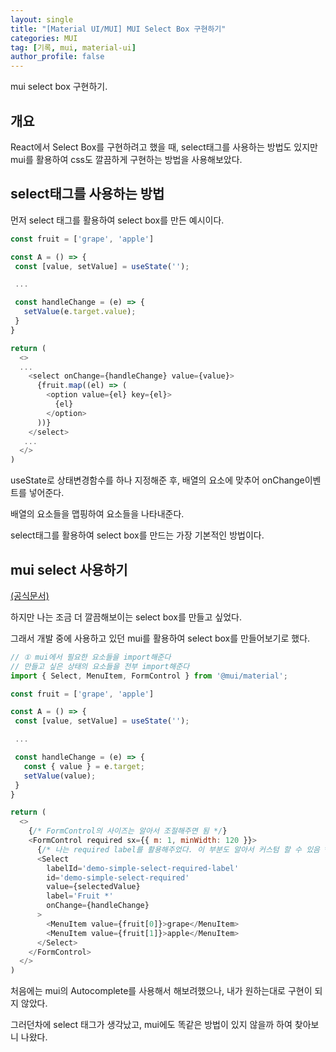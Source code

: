 ```yaml
---
layout: single
title: "[Material UI/MUI] MUI Select Box 구현하기"
categories: MUI
tag: [기록, mui, material-ui]
author_profile: false
---
```


mui select box 구현하기.

## 개요

React에서 Select Box를 구현하려고 했을 때, select태그를 사용하는 방법도 있지만 mui를 활용하여 css도 깔끔하게 구현하는 방법을 사용해보았다.

## select태그를 사용하는 방법

먼저 select 태그를 활용하여 select box를 만든 예시이다.

```javascript
const fruit = ['grape', 'apple']

const A = () => {
 const [value, setValue] = useState('');

 ...

 const handleChange = (e) => {
   setValue(e.target.value);
 }
}

return (
  <>
  ...
    <select onChange={handleChange} value={value}>
      {fruit.map((el) => (
        <option value={el} key={el}>
          {el}
        </option>
      ))}
    </select>
   ...
  </>
)
```

useState로 상태변경함수를 하나 지정해준 후, 배열의 요소에 맞추어 onChange이벤트를 넣어준다.

배열의 요소들을 맵핑하여 요소들을 나타내준다.

select태그를 활용하여 select box를 만드는 가장 기본적인 방법이다.

## mui select 사용하기

[(공식문서)](https://mui.com/material-ui/react-select/)

하지만 나는 조금 더 깔끔해보이는 select box를 만들고 싶었다.

그래서 개발 중에 사용하고 있던 mui를 활용하여 select box를 만들어보기로 했다.

```javascript
// ① mui에서 필요한 요소들을 import해준다
// 만들고 싶은 상태의 요소들을 전부 import해준다
import { Select, MenuItem, FormControl } from '@mui/material';

const fruit = ['grape', 'apple']

const A = () => {
 const [value, setValue] = useState('');

 ...

 const handleChange = (e) => {
   const { value } = e.target;
   setValue(value);
 }
}

return (
  <>
    {/* FormControl의 사이즈는 알아서 조절해주면 됨 */}
    <FormControl required sx={{ m: 1, minWidth: 120 }}>
      {/* 나는 required label를 활용해주었다. 이 부분도 알아서 커스텀 할 수 있음 */}
      <Select
        labelId='demo-simple-select-required-label'
        id='demo-simple-select-required'
        value={selectedValue}
        label='Fruit *'
        onChange={handleChange}
      >
        <MenuItem value={fruit[0]}>grape</MenuItem>
        <MenuItem value={fruit[1]}>apple</MenuItem>
      </Select>
    </FormControl>
  </>
)
```

처음에는 mui의 Autocomplete를 사용해서 해보려했으나, 내가 원하는대로 구현이 되지 않았다.

그러던차에 select 태그가 생각났고, mui에도 똑같은 방법이 있지 않을까 하여 찾아보니 나왔다.
